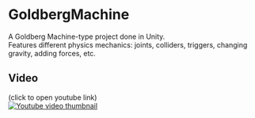 # GoldbergMachine
A Goldberg Machine-type project done in Unity.\
Features different physics mechanics: joints, colliders, triggers, changing gravity, adding forces, etc.

Video
---
(click to open youtube link)\
[![Youtube video thumbnail](https://img.youtube.com/vi/jgY-mHtzprA/0.jpg)](https://www.youtube.com/watch?v=jgY-mHtzprA)
